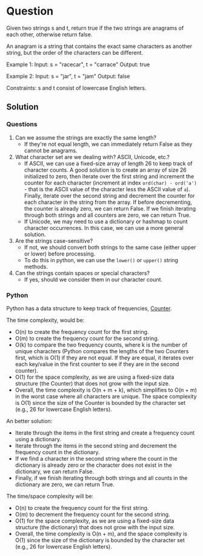 # Question

Given two strings s and t, return true if the two strings are anagrams of each other, otherwise return false.

An anagram is a string that contains the exact same characters as another string, but the order of the characters can be different.

Example 1:
Input: s = "racecar", t = "carrace"
Output: true

Example 2:
Input: s = "jar", t = "jam"
Output: false

Constraints:
s and t consist of lowercase English letters.

## Solution

### Questions

1. Can we assume the strings are exactly the same length?
    - If they're not equal length, we can immediately return False as they cannot be anagrams.
2. What character set are we dealing with? ASCII, Unicode, etc.?
    - If ASCII, we can use a fixed-size array of length 26 to keep track of character counts. A good solution is to create an array of size 26 initialized to zero, then iterate over the first string and increment the counter for each character (increment at index `ord(char) - ord('a')` - that is the ASCII value of the character less the ASCII value of `a`). Finally, iterate over the second string and decrement the counter for each character in the string from the array. If before decrementing, the counter is already zero, we can return False. If we finish iterating through both strings and all counters are zero, we can return True.
    - If Unicode, we may need to use a dictionary or hashmap to count character occurrences. In this case, we can use a more general solution.
3. Are the strings case-sensitive?
    - If not, we should convert both strings to the same case (either upper or lower) before processing.
    - To do this in python, we can use the `lower()` or `upper()` string methods.
4. Can the strings contain spaces or special characters?
    - If yes, should we consider them in our character count.

### Python

Python has a data structure to keep track of frequencies, [Counter](https://docs.python.org/3/library/collections.html#collections.Counter).

The time complexity, would be:

- O(n) to create the frequency count for the first string.
- O(m) to create the frequency count for the second string.
- O(k) to compare the two frequency counts, where k is the number of unique characters (Python compares the lengths of the two Counters first, which is O(1) if they are not equal. If they are equal, it iterates over each key/value in the first counter to see if they are in the second counter).
- O(1) for the space complexity, as we are using a fixed-size data structure (the Counter) that does not grow with the input size.
- Overall, the time complexity is O(n + m + k), which simplifies to O(n + m) in the worst case where all characters are unique. The space complexity is O(1) since the size of the Counter is bounded by the character set (e.g., 26 for lowercase English letters).

An better solution:

- Iterate through the items in the first string and create a frequency count using a dictionary.
- Iterate through the items in the second string and decrement the frequency count in the dictionary.
- If we find a character in the second string where the count in the dictionary is already zero or the character does not exist in the dictionary, we can return False.
- Finally, if we finish iterating through both strings and all counts in the dictionary are zero, we can return True.

The time/space complexity will be:

- O(n) to create the frequency count for the first string.
- O(m) to decrement the frequency count for the second string.
- O(1) for the space complexity, as we are using a fixed-size data structure (the dictionary) that does not grow with the input size.
- Overall, the time complexity is O(n + m), and the space complexity is O(1) since the size of the dictionary is bounded by the character set (e.g., 26 for lowercase English letters).
